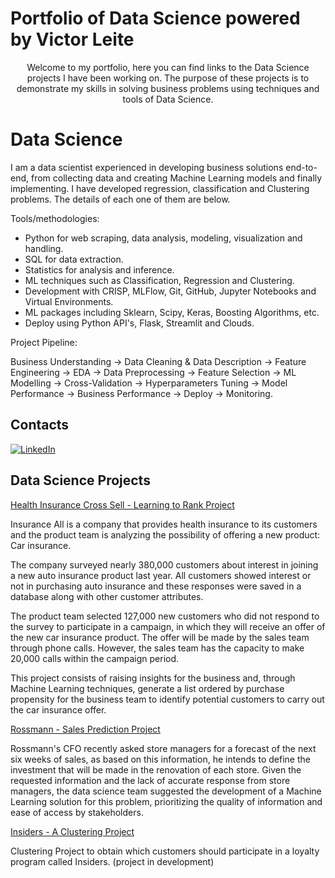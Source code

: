 # Portfolio of Data Science powered by Victor Leite

<p align=center>
Welcome to my portfolio, here you can find links to the Data Science projects I have been working on. The purpose of these projects is to demonstrate my skills in solving business problems using techniques and tools of Data Science.
</p>


# Data Science

I am a data scientist experienced in developing business solutions end-to-end, from collecting data and creating Machine Learning models and finally implementing.
I have developed regression, classification and Clustering problems. The details of each one of them are below.

Tools/methodologies:
- Python for web scraping, data analysis, modeling, visualization and handling.
- SQL for data extraction.
- Statistics for analysis and inference.
- ML techniques such as Classification, Regression and Clustering.
- Development with CRISP, MLFlow, Git, GitHub, Jupyter Notebooks and Virtual Environments.
- ML packages including Sklearn, Scipy, Keras, Boosting Algorithms, etc.
- Deploy using Python API's, Flask, Streamlit and Clouds.

Project Pipeline:

Business Understanding -> Data Cleaning & Data Description -> Feature Engineering -> EDA -> Data Preprocessing -> Feature Selection -> ML Modelling -> Cross-Validation -> Hyperparameters Tuning -> Model Performance -> Business Performance -> Deploy -> Monitoring.

## Contacts



[<img alt="LinkedIn" src="https://img.shields.io/badge/LinkedIn-0077B5?style=for-the-badge&logo=linkedin&logoColor=white"/>](https://www.linkedin.com/in/lbvictor)

## Data Science Projects

[Health Insurance Cross Sell - Learning to Rank Project](https://github.com/lbVictor/Health_Insurance_Cross_Sell)

Insurance All is a company that provides health insurance to its customers and the product team is analyzing the possibility of offering a new product: Car insurance.

The company surveyed nearly 380,000 customers about interest in joining a new auto insurance product last year. All customers showed interest or not in purchasing auto insurance and these responses were saved in a database along with other customer attributes.

The product team selected 127,000 new customers who did not respond to the survey to participate in a campaign, in which they will receive an offer of the new car insurance product. The offer will be made by the sales team through phone calls. However, the sales team has the capacity to make 20,000 calls within the campaign period.

This project consists of raising insights for the business and, through Machine Learning techniques, generate a list ordered by purchase propensity for the business team to identify potential customers to carry out the car insurance offer.

[Rossmann - Sales Prediction Project](https://github.com/lbVictor/Sales_Prediction)

Rossmann's CFO recently asked store managers for a forecast of the next six weeks of sales, as based on this information, he intends to define the investment that will be made in the renovation of each store. Given the requested information and the lack of accurate response from store managers, the data science team suggested the development of a Machine Learning solution for this problem, prioritizing the quality of information and ease of access by stakeholders.


[Insiders - A Clustering Project](https://github.com/lbVictor/Insiders_Clustering)

Clustering Project to obtain which customers should participate in a loyalty program called Insiders. (project in development)


<!--
**lbVictor/lbVictor** is a ✨ _special_ ✨ repository because its `README.md` (this file) appears on your GitHub profile.

Here are some ideas to get you started:

- 🔭 I’m currently working on ...
- 🌱 I’m currently learning ...
- 👯 I’m looking to collaborate on ...
- 🤔 I’m looking for help with ...
- 💬 Ask me about ...
- 📫 How to reach me: ...
- 😄 Pronouns: ...
- ⚡ Fun fact: ...
-->
